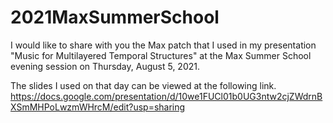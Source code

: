 # 2021MaxSummerSchool
 
I would like to share with you the Max patch that I used in my presentation "Music for Multilayered Temporal Structures" at the Max Summer School evening session on Thursday, August 5, 2021.

The slides I used on that day can be viewed at the following link.
https://docs.google.com/presentation/d/10we1FUCl01b0UG3ntw2cjZWdrnBXSmMHPoLwzmWHrcM/edit?usp=sharing
